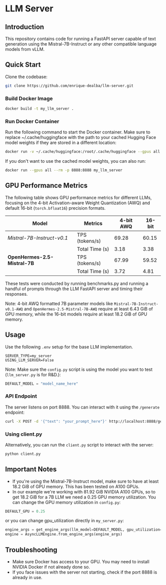 # LLM Server

## Introduction

This repository contains code for running a FastAPI server capable of text generation using the Mistral-7B-Instruct or any other compatible language models from vLLM.

## Quick Start
Clone the codebase:
```sh
git clone https://github.com/enrique-dealba/llm-server.git
```

### Build Docker Image
```sh
docker build -t my_llm_server .
```

### Run Docker Container
Run the following command to start the Docker container. Make sure to replace ~/.cache/huggingface with the path to your cached Hugging Face model weights if they are stored in a different location:
```sh
docker run -v ~/.cache/huggingface:/root/.cache/huggingface --gpus all --name llm -p 8888:8888 my_llm_server
```

If you don't want to use the cached model weights, you can also run:
```sh
docker run --gpus all --rm -p 8888:8888 my_llm_server
```

## GPU Performance Metrics

The following table shows GPU performance metrics for different LLMs, focusing on the 4-bit Activation-aware Weight Quantization (AWQ) and default 16-bit (`torch.bfloat16`) precision formats.

| Model | Metrics | 4-bit AWQ | 16-bit |
|-------|--------|-----------|--------|
| *Mistral-7B-Instruct-v0.1* | TPS (tokens/s) | 69.28 | 60.15 |
| | Total Time (s) | 3.18 | 3.38 |
| **OpenHermes-2.5-Mistral-7B** | TPS (tokens/s) | 67.99 | 59.52 |
| | Total Time (s) | 3.72 | 4.81 |

These tests were conducted by running benchmarks.py and running a handful of prompts through the LLM FastAPI server and timing their responses.

Note: 4-bit AWQ formatted 7B parameter models like `Mistral-7B-Instruct-v0.1-AWQ` and `OpenHermes-2.5-Mistral-7B-AWQ` require at least 6.43 GiB of GPU memory, while the 16-bit models require at least 18.2 GiB of GPU memory.

## Usage

Use the following `.env` setup for the base LLM implementation.
```.env
SERVER_TYPE=my_server
USING_LLM_SERVER=False
```

Note: Make sure the `config.py` script is using the model you want to test (`llm_server.py` is for R&D.):
```python
DEFAULT_MODEL = "model_name_here"
```

### API Endpoint
The server listens on port 8888. You can interact with it using the `/generate` endpoint:
```sh
curl -X POST -d '{"text": "your_prompt_here"}' http://localhost:8888/generate
```

### Using client.py
Alternatively, you can run the `client.py` script to interact with the server:
```sh
python client.py
```

## Important Notes
- If you're using the Mistral-7B-Instruct model, make sure to have at least 18.2 GiB of GPU memory. This has been tested on A100 GPUs.
- In our example we're working with 81.92 GiB NVIDIA A100 GPUs, so to get 18.2 GiB for a 7B LLM we need a 0.25 GPU memory utilization. You can change the GPU memory utilization in `config.py`:
```python
DEFAULT_GPU = 0.25
```
or you can change gpu_utilization directly in `my_server.py`:
```python
engine_args = get_engine_args(llm_model=DEFAULT_MODEL, gpu_utilization=DEFAULT_GPU)
engine = AsyncLLMEngine.from_engine_args(engine_args)
```

## Troubleshooting
- Make sure Docker has access to your GPU. You may need to install NVIDIA Docker if not already done so.
- If you face issues with the server not starting, check if the port 8888 is already in use.
